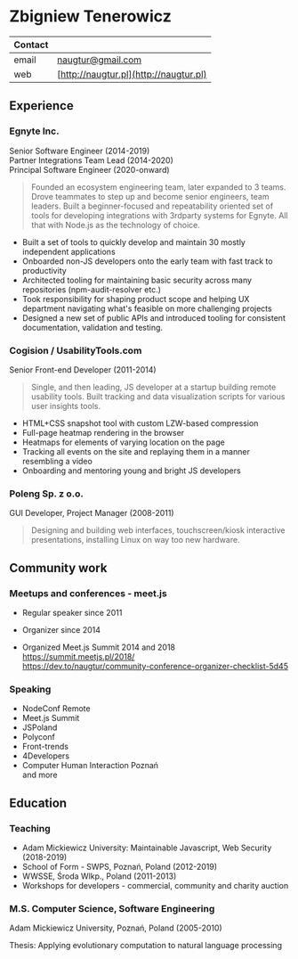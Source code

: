 # Zbigniew Tenerowicz

|  Contact|   |
| --- | --- |
| email | naugtur@gmail.com |
| web | [http://naugtur.pl](http://naugtur.pl) |

## Experience

### Egnyte Inc.
Senior Software Engineer (2014-2019)  
Partner Integrations Team Lead (2014-2020)  
Principal Software Engineer (2020-onward)  

> Founded an ecosystem engineering team, later expanded to 3 teams. Drove teammates to step up and become senior engineers, team leaders. Built a beginner-focused and repeatability oriented set of tools for developing integrations with 3rdparty systems for Egnyte. All that with Node.js as the technology of choice.

- Built a set of tools to quickly develop and maintain 30 mostly independent applications
- Onboarded non-JS developers onto the early team with fast track to productivity
- Architected tooling for maintaining basic security across many repositories (npm-audit-resolver etc.)
- Took responsibility for shaping product scope and helping UX department navigating what's feasible on more challenging projects
- Designed a new set of public APIs and introduced tooling for consistent documentation, validation and testing.

### Cogision / UsabilityTools.com
Senior Front-end Developer (2011-2014)

> Single, and then leading, JS developer at a startup building remote usability tools. Built tracking and data visualization scripts for various user insights tools.

- HTML+CSS snapshot tool with custom LZW-based compression
- Full-page heatmap rendering in the browser
- Heatmaps for elements of varying location on the page
- Tracking all events on the site and replaying them in a manner resembling a video
- Onboarding and mentoring young and bright JS developers
### Poleng Sp. z o.o.
GUI Developer, Project Manager (2008-2011)

> Designing and building web interfaces, touchscreen/kiosk interactive presentations, installing Linux on way too new hardware. 



## Community work

### Meetups and conferences - meet.js
* Regular speaker since 2011
* Organizer since 2014

* Organized Meet.js Summit 2014 and 2018  
https://summit.meetjs.pl/2018/  
https://dev.to/naugtur/community-conference-organizer-checklist-5d45  

### Speaking
* NodeConf Remote
* Meet.js Summit
* JSPoland
* Polyconf
* Front-trends
* 4Developers
* Computer Human Interaction Poznań  
and more

## Education

### Teaching
* Adam Mickiewicz University: Maintainable Javascript, Web Security (2018-2019)
* School of Form - SWPS, Poznań, Poland  (2012-2019)
* WWSSE, Środa Wlkp., Poland  (2011-2013)
* Workshops for developers - commercial, community and charity auction

### M.S. Computer Science, Software Engineering
Adam Mickiewicz University, Poznań, Poland (2005-2010)

Thesis: Applying evolutionary computation
to natural language processing
